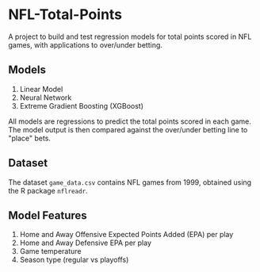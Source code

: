 # NFL-Total-Points
A project to build and test regression models for total points scored in NFL games, with applications to over/under betting.

## Models

1. Linear Model
2. Neural Network
3. Extreme Gradient Boosting (XGBoost)

All models are regressions to predict the total points scored in each game. The model output is then compared against the over/under betting line to "place" bets.

## Dataset
The dataset `game_data.csv` contains NFL games from 1999, obtained using the R package `nflreadr`.

## Model Features
1. Home and Away Offensive Expected Points Added (EPA) per play
2. Home and Away Defensive EPA per play
3. Game temperature
4. Season type (regular vs playoffs)
